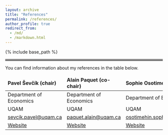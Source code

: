 ```yaml
--- 
layout: archive
title: "References"
permalink: /references/
author_profile: true
redirect_from: 
  - /md/
  - /markdown.html
---
```


{% include base_path %}

<hr style="border-top: 5px solid #8c8b8b; width:100%;">
You can find information about my references in the table below.

<style>
td, th {
   border: none!important;
}
</style>

| Pavel Ševčík (chair)  | Alain Paquet (co-chair)  | Sophie Osotimehin  | Julien Martin  |
|:--------|:-------|:--------|:--------|
| Department of Economics    | Department of Economics    | Department of Economics   |  Department of Economics   |
| UQAM   | UQAM   | UQAM   | UQAM   |
|  [sevcik.pavel@uqam.ca](sevcik.pavel@uqam.ca)   | [paquet.alain@uqam.ca](paquet.alain@uqam.ca)   | [osotimehin.sophie@uqam.ca](osotimehin.sophie@uqam.ca)   | [martin.julien@uqam.ca](martin.julien@uqam.ca)   |
| [Website](http://www.sevcik.uqam.ca/)    | [Website](https://www.researchgate.net/profile/Alain-Paquet-3)   | [Website](https://sites.google.com/site/sosotimehin/)    | [Website](https://www.julienmartin.eu/)    |

